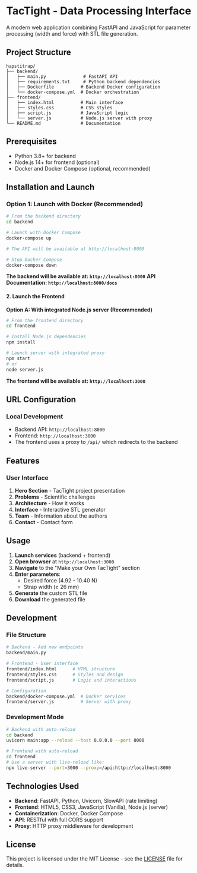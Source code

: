 # TacTight - Data Processing Interface

A modern web application combining FastAPI and JavaScript for parameter processing (width and force) with STL file generation.

## Project Structure

```
hapstitrap/
├── backend/
│   ├── main.py              # FastAPI API
│   ├── requirements.txt     # Python backend dependencies
│   ├── Dockerfile          # Backend Docker configuration
│   └── docker-compose.yml  # Docker orchestration
├── frontend/
│   ├── index.html          # Main interface
│   ├── styles.css          # CSS styles
│   ├── script.js           # JavaScript logic
│   └── server.js           # Node.js server with proxy
└── README.md               # Documentation
```

## Prerequisites

- Python 3.8+ for backend
- Node.js 14+ for frontend (optional)
- Docker and Docker Compose (optional, recommended)

## Installation and Launch

### Option 1: Launch with Docker (Recommended)

```bash
# From the backend directory
cd backend

# Launch with Docker Compose
docker-compose up

# The API will be available at http://localhost:8000

# Stop Docker Compose
docker-compose down
```

**The backend will be available at: `http://localhost:8000`**
**API Documentation: `http://localhost:8000/docs`**

#### 2. Launch the Frontend

**Option A: With integrated Node.js server (Recommended)**

```bash
# From the frontend directory
cd frontend

# Install Node.js dependencies
npm install

# Launch server with integrated proxy
npm start
# or
node server.js
```

**The frontend will be available at: `http://localhost:3000`**

## URL Configuration

### Local Development

- Backend API: `http://localhost:8000`
- Frontend: `http://localhost:3000`
- The frontend uses a proxy to `/api/` which redirects to the backend

## Features

### User Interface

1. **Hero Section** - TacTight project presentation
2. **Problems** - Scientific challenges
3. **Architecture** - How it works
4. **Interface** - Interactive STL generator
5. **Team** - Information about the authors
6. **Contact** - Contact form

## Usage

1. **Launch services** (backend + frontend)
2. **Open browser** at `http://localhost:3000`
3. **Navigate** to the "Make your Own TacTight" section
4. **Enter parameters**:
   - Desired force (4.92 - 10.40 N)
   - Strap width (≥ 26 mm)
5. **Generate** the custom STL file
6. **Download** the generated file

## Development

### File Structure

```bash
# Backend - Add new endpoints
backend/main.py

# Frontend - User interface
frontend/index.html      # HTML structure
frontend/styles.css      # Styles and design
frontend/script.js       # Logic and interactions

# Configuration
backend/docker-compose.yml  # Docker services
frontend/server.js          # Server with proxy
```

### Development Mode

```bash
# Backend with auto-reload
cd backend
uvicorn main:app --reload --host 0.0.0.0 --port 8000

# Frontend with auto-reload
cd frontend
# Use a server with live-reload like:
npx live-server --port=3000 --proxy=/api:http://localhost:8000
```

## Technologies Used

- **Backend**: FastAPI, Python, Uvicorn, SlowAPI (rate limiting)
- **Frontend**: HTML5, CSS3, JavaScript (Vanilla), Node.js (server)
- **Containerization**: Docker, Docker Compose
- **API**: RESTful with full CORS support
- **Proxy**: HTTP proxy middleware for development

## License

This project is licensed under the MIT License - see the [LICENSE](LICENSE) file for details.



